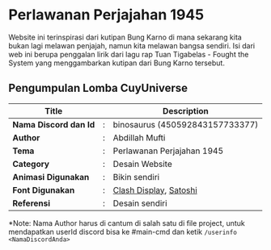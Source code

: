 # Perlawanan Perjajahan 1945

Website ini terinspirasi dari kutipan Bung Karno di mana sekarang kita bukan lagi melawan penjajah, namun kita melawan bangsa sendiri. Isi dari web ini berupa penggalan lirik dari lagu rap Tuan Tigabelas - Fought the System yang menggambarkan kutipan dari Bung Karno tersebut.

## Pengumpulan Lomba CuyUniverse 

| Title        |   | Description                    |   
|--------------|---|--------------------------------|
| **Nama Discord dan Id** | : | binosaurus (450592843157733377)     |
| **Author**       | : | Abdillah Mufti |
| **Tema**       | : | Perlawanan Perjajahan 1945 |
| **Category**    | : | Desain Website                 |
| **Animasi Digunakan** | : | Bikin sendiri |
| **Font Digunakan** | : | [Clash Display](https://www.fontshare.com/fonts/clash-display), [Satoshi](https://www.fontshare.com/fonts/satoshi) |
| **Referensi** | : | Desain sendiri |

*Note: Nama Author harus di cantum di salah satu di file project, untuk mendapatkan userId discord bisa ke #main-cmd dan ketik `/userinfo <NamaDiscordAnda>`